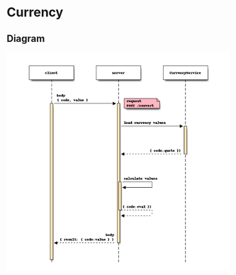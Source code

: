 # Currency

## Diagram
![currency](https://github.com/RafaelFino/learnops-api-python/raw/main/doc/images/currency.png)